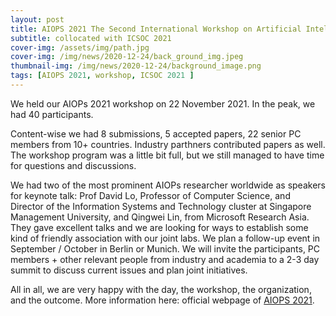 ```yaml
---
layout: post
title: AIOPS 2021 The Second International Workshop on Artificial Intelligence for IT Operations
subtitle: collocated with ICSOC 2021
cover-img: /assets/img/path.jpg
cover-img: /img/news/2020-12-24/back_ground_img.jpeg
thumbnail-img: /img/news/2020-12-24/background_image.png
tags: [AIOPS 2021, workshop, ICSOC 2021 ]
---
```


We held our AIOPs 2021 workshop on 22 November 2021. In the peak, we had 40 participants. 

Content-wise we had 8 submissions, 5 accepted papers, 22 senior PC members from 10+ countries. Industry parthners contributed papers as well. The workshop program was a little bit full, but we still managed to have time for questions and discussions.

We had two of the most prominent AIOPs researcher worldwide as speakers for keynote talk: Prof David Lo, Professor of Computer Science, and Director of the Information Systems and Technology cluster at Singapore Management University, and Qingwei Lin, from Microsoft Research Asia. They gave excellent talks and we are looking for ways to establish some kind of friendly association with our joint labs. We plan a follow-up event in September / October in Berlin or Munich. We will invite the participants, PC members + other relevant people from industry and academia to a 2-3 day summit to discuss current issues and plan joint initiatives.

All in all, we are very happy with the day, the workshop, the organization, and the outcome. More information here: official webpage of [AIOPS 2021](https://aiops2021.github.io/index.html).